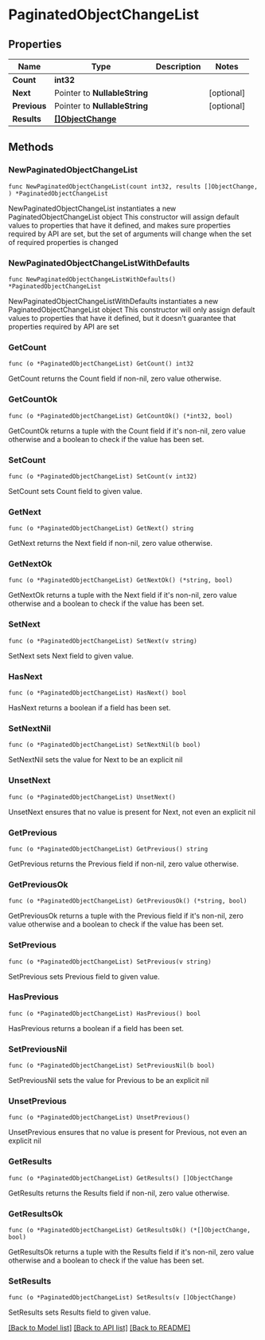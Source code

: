 # PaginatedObjectChangeList

## Properties

Name | Type | Description | Notes
------------ | ------------- | ------------- | -------------
**Count** | **int32** |  | 
**Next** | Pointer to **NullableString** |  | [optional] 
**Previous** | Pointer to **NullableString** |  | [optional] 
**Results** | [**[]ObjectChange**](ObjectChange.md) |  | 

## Methods

### NewPaginatedObjectChangeList

`func NewPaginatedObjectChangeList(count int32, results []ObjectChange, ) *PaginatedObjectChangeList`

NewPaginatedObjectChangeList instantiates a new PaginatedObjectChangeList object
This constructor will assign default values to properties that have it defined,
and makes sure properties required by API are set, but the set of arguments
will change when the set of required properties is changed

### NewPaginatedObjectChangeListWithDefaults

`func NewPaginatedObjectChangeListWithDefaults() *PaginatedObjectChangeList`

NewPaginatedObjectChangeListWithDefaults instantiates a new PaginatedObjectChangeList object
This constructor will only assign default values to properties that have it defined,
but it doesn't guarantee that properties required by API are set

### GetCount

`func (o *PaginatedObjectChangeList) GetCount() int32`

GetCount returns the Count field if non-nil, zero value otherwise.

### GetCountOk

`func (o *PaginatedObjectChangeList) GetCountOk() (*int32, bool)`

GetCountOk returns a tuple with the Count field if it's non-nil, zero value otherwise
and a boolean to check if the value has been set.

### SetCount

`func (o *PaginatedObjectChangeList) SetCount(v int32)`

SetCount sets Count field to given value.


### GetNext

`func (o *PaginatedObjectChangeList) GetNext() string`

GetNext returns the Next field if non-nil, zero value otherwise.

### GetNextOk

`func (o *PaginatedObjectChangeList) GetNextOk() (*string, bool)`

GetNextOk returns a tuple with the Next field if it's non-nil, zero value otherwise
and a boolean to check if the value has been set.

### SetNext

`func (o *PaginatedObjectChangeList) SetNext(v string)`

SetNext sets Next field to given value.

### HasNext

`func (o *PaginatedObjectChangeList) HasNext() bool`

HasNext returns a boolean if a field has been set.

### SetNextNil

`func (o *PaginatedObjectChangeList) SetNextNil(b bool)`

 SetNextNil sets the value for Next to be an explicit nil

### UnsetNext
`func (o *PaginatedObjectChangeList) UnsetNext()`

UnsetNext ensures that no value is present for Next, not even an explicit nil
### GetPrevious

`func (o *PaginatedObjectChangeList) GetPrevious() string`

GetPrevious returns the Previous field if non-nil, zero value otherwise.

### GetPreviousOk

`func (o *PaginatedObjectChangeList) GetPreviousOk() (*string, bool)`

GetPreviousOk returns a tuple with the Previous field if it's non-nil, zero value otherwise
and a boolean to check if the value has been set.

### SetPrevious

`func (o *PaginatedObjectChangeList) SetPrevious(v string)`

SetPrevious sets Previous field to given value.

### HasPrevious

`func (o *PaginatedObjectChangeList) HasPrevious() bool`

HasPrevious returns a boolean if a field has been set.

### SetPreviousNil

`func (o *PaginatedObjectChangeList) SetPreviousNil(b bool)`

 SetPreviousNil sets the value for Previous to be an explicit nil

### UnsetPrevious
`func (o *PaginatedObjectChangeList) UnsetPrevious()`

UnsetPrevious ensures that no value is present for Previous, not even an explicit nil
### GetResults

`func (o *PaginatedObjectChangeList) GetResults() []ObjectChange`

GetResults returns the Results field if non-nil, zero value otherwise.

### GetResultsOk

`func (o *PaginatedObjectChangeList) GetResultsOk() (*[]ObjectChange, bool)`

GetResultsOk returns a tuple with the Results field if it's non-nil, zero value otherwise
and a boolean to check if the value has been set.

### SetResults

`func (o *PaginatedObjectChangeList) SetResults(v []ObjectChange)`

SetResults sets Results field to given value.



[[Back to Model list]](../README.md#documentation-for-models) [[Back to API list]](../README.md#documentation-for-api-endpoints) [[Back to README]](../README.md)


